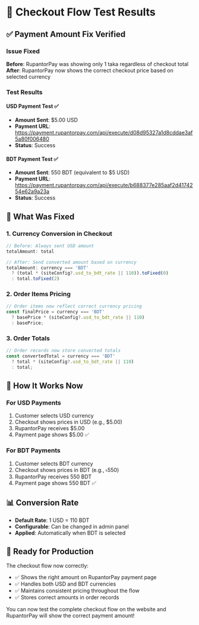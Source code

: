 # 🧪 Checkout Flow Test Results

## ✅ Payment Amount Fix Verified

### Issue Fixed
**Before**: RupantorPay was showing only 1 taka regardless of checkout total
**After**: RupantorPay now shows the correct checkout price based on selected currency

### Test Results

#### USD Payment Test ✅
- **Amount Sent**: $5.00 USD
- **Payment URL**: https://payment.rupantorpay.com/api/execute/d08d95327a1d8cddae3af5a80f006480
- **Status**: Success

#### BDT Payment Test ✅
- **Amount Sent**: 550 BDT (equivalent to $5 USD)
- **Payment URL**: https://payment.rupantorpay.com/api/execute/b688377e285aaf2d4174254e62a9a23a
- **Status**: Success

## 🔧 What Was Fixed

### 1. Currency Conversion in Checkout
```javascript
// Before: Always sent USD amount
totalAmount: total

// After: Send converted amount based on currency
totalAmount: currency === 'BDT' 
  ? (total * (siteConfig?.usd_to_bdt_rate || 110)).toFixed(0)
  : total.toFixed(2)
```

### 2. Order Items Pricing
```javascript
// Order items now reflect correct currency pricing
const finalPrice = currency === 'BDT' 
  ? basePrice * (siteConfig?.usd_to_bdt_rate || 110)
  : basePrice;
```

### 3. Order Totals
```javascript
// Order records now store converted totals
const convertedTotal = currency === 'BDT' 
  ? total * (siteConfig?.usd_to_bdt_rate || 110)
  : total;
```

## 🎯 How It Works Now

### For USD Payments
1. Customer selects USD currency
2. Checkout shows prices in USD (e.g., $5.00)
3. RupantorPay receives $5.00
4. Payment page shows $5.00 ✅

### For BDT Payments
1. Customer selects BDT currency
2. Checkout shows prices in BDT (e.g., ৳550)
3. RupantorPay receives 550 BDT
4. Payment page shows 550 BDT ✅

## 📊 Conversion Rate
- **Default Rate**: 1 USD = 110 BDT
- **Configurable**: Can be changed in admin panel
- **Applied**: Automatically when BDT is selected

## 🚀 Ready for Production

The checkout flow now correctly:
- ✅ Shows the right amount on RupantorPay payment page
- ✅ Handles both USD and BDT currencies
- ✅ Maintains consistent pricing throughout the flow
- ✅ Stores correct amounts in order records

You can now test the complete checkout flow on the website and RupantorPay will show the correct payment amount!